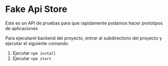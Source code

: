 # Fake Api Store

Este es un API de pruebas para que rapidamente podamos hacer prototipos de aplicaciones

Para ejecutarel backend del proyecto, entrar al subdirectorio del proyecto y ejecutar el siguiente comando.

1. Ejecutar ``` npm install ```
2. Ejecutar ``` npm start ```